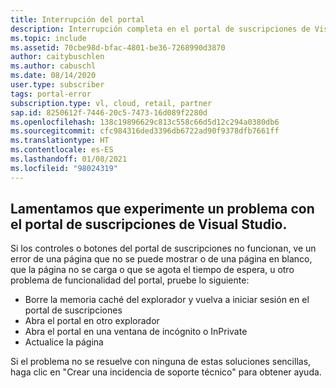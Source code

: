 ```yaml
---
title: Interrupción del portal
description: Interrupción completa en el portal de suscripciones de Visual Studio.
ms.topic: include
ms.assetid: 70cbe98d-bfac-4801-be36-7268990d3870
author: caitybuschlen
ms.author: cabuschl
ms.date: 08/14/2020
user.type: subscriber
tags: portal-error
subscription.type: vl, cloud, retail, partner
sap.id: 8250612f-7446-20c5-7473-16d089f2280d
ms.openlocfilehash: 138c19896629c813c558c66d5d12c294a0380db6
ms.sourcegitcommit: cfc984316ded3396db6722ad90f9378dfb7661ff
ms.translationtype: HT
ms.contentlocale: es-ES
ms.lasthandoff: 01/08/2021
ms.locfileid: "98024319"
---
```

## <a name="were-sorry-to-hear-that-youre-experiencing-an-issue-with-the-visual-studio-subscriptions-portal"></a>Lamentamos que experimente un problema con el portal de suscripciones de Visual Studio. 

Si los controles o botones del portal de suscripciones no funcionan, ve un error de una página que no se puede mostrar o de una página en blanco, que la página no se carga o que se agota el tiempo de espera, u otro problema de funcionalidad del portal, pruebe lo siguiente: 

* Borre la memoria caché del explorador y vuelva a iniciar sesión en el portal de suscripciones 
* Abra el portal en otro explorador 
* Abra el portal en una ventana de incógnito o InPrivate 
* Actualice la página  

Si el problema no se resuelve con ninguna de estas soluciones sencillas, haga clic en "Crear una incidencia de soporte técnico" para obtener ayuda.